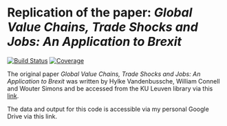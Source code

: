 # Replication of the paper: *Global Value Chains, Trade Shocks and Jobs: An Application to Brexit*

[![Build Status](https://github.com/forsthuber92/WIOD_brexit.jl/workflows/CI/badge.svg)](https://github.com/forsthuber92/WIOD_brexit.jl/actions)
[![Coverage](https://codecov.io/gh/forsthuber92/WIOD_brexit.jl/branch/master/graph/badge.svg)](https://codecov.io/gh/forsthuber92/WIOD_brexit.jl)

The original paper *Global Value Chains, Trade Shocks and Jobs: An Application to Brexit* was written by Hylke Vandenbussche, William Connell and Wouter Simons and 
be accessed from the KU Leuven library via this [link](https://lirias.kuleuven.be/retrieve/535608).

The data and output for this code is accessible via my personal Google Drive via this link.